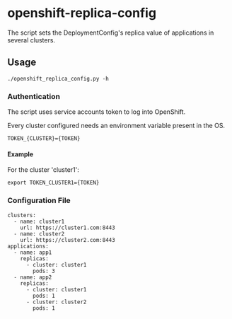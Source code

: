 # openshift-replica-config

The script sets the DeploymentConfig's replica value of applications in several clusters.

## Usage

    ./openshift_replica_config.py -h

### Authentication

The script uses service accounts token to log into OpenShift.

Every cluster configured needs an environment variable present in the OS.

    TOKEN_{CLUSTER}={TOKEN}

#### Example

For the cluster 'cluster1':

    export TOKEN_CLUSTER1={TOKEN}

### Configuration File

    clusters:
      - name: cluster1
        url: https://cluster1.com:8443
      - name: cluster2
        url: https://cluster2.com:8443
    applications:
      - name: app1
        replicas:
          - cluster: cluster1
            pods: 3
      - name: app2
        replicas:
          - cluster: cluster1
            pods: 1
          - cluster: cluster2
            pods: 1
